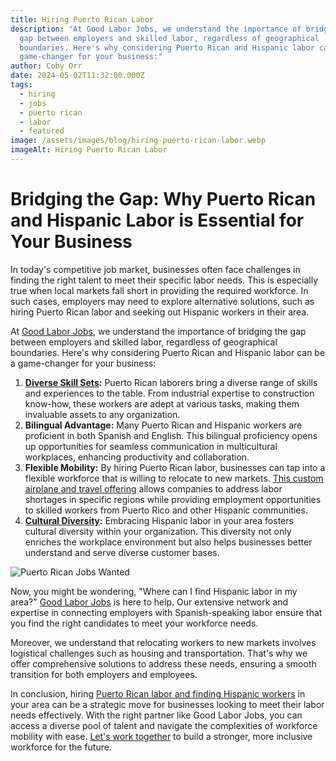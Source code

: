 ```yaml
---
title: Hiring Puerto Rican Labor
description: "At Good Labor Jobs, we understand the importance of bridging the
  gap between employers and skilled labor, regardless of geographical
  boundaries. Here's why considering Puerto Rican and Hispanic labor can be a
  game-changer for your business:"
author: Coby Orr
date: 2024-05-02T11:32:00.000Z
tags:
  - hiring
  - jobs
  - puerto rican
  - labor
  - featured
image: /assets/images/blog/hiring-puerto-rican-labor.webp
imageAlt: Hiring Puerto Rican Labor
---
```

# Bridging the Gap: Why Puerto Rican and Hispanic Labor is Essential for Your Business

In today's competitive job market, businesses often face challenges in finding the right talent to meet their specific labor needs. This is especially true when local markets fall short in providing the required workforce. In such cases, employers may need to explore alternative solutions, such as hiring Puerto Rican labor and seeking out Hispanic workers in their area.

At [Good Labor Jobs](../), we understand the importance of bridging the gap between employers and skilled labor, regardless of geographical boundaries. Here's why considering Puerto Rican and Hispanic labor can be a game-changer for your business:

1. **[Diverse Skill Sets](../about):** Puerto Rican laborers bring a diverse range of skills and experiences to the table. From industrial expertise to construction know-how, these workers are adept at various tasks, making them invaluable assets to any organization.
2. **Bilingual Advantage:** Many Puerto Rican and Hispanic workers are proficient in both Spanish and English. This bilingual proficiency opens up opportunities for seamless communication in multicultural workplaces, enhancing productivity and collaboration.
3. **Flexible Mobility:** By hiring Puerto Rican labor, businesses can tap into a flexible workforce that is willing to relocate to new markets. [This custom airplane and travel offering](https://southernaircustoms.com/) allows companies to address labor shortages in specific regions while providing employment opportunities to skilled workers from Puerto Rico and other Hispanic communities.
4. **[Cultural Diversity](https://www.wsj.com/articles/the-business-case-for-more-diversity-11572091200):** Embracing Hispanic labor in your area fosters cultural diversity within your organization. This diversity not only enriches the workplace environment but also helps businesses better understand and serve diverse customer bases.

![Puerto Rican Jobs Wanted](/assets/images/blog/puerto-rican-jobs-wanted.webp "Puerto Rican Jobs Wanted")

Now, you might be wondering, "Where can I find Hispanic labor in my area?" [Good Labor Jobs](https://www.linkedin.com/in/cobyorr/) is here to help. Our extensive network and expertise in connecting employers with Spanish-speaking labor ensure that you find the right candidates to meet your workforce needs.

Moreover, we understand that relocating workers to new markets involves logistical challenges such as housing and transportation. That's why we offer comprehensive solutions to address these needs, ensuring a smooth transition for both employers and employees.

In conclusion, hiring [Puerto Rican labor and finding Hispanic workers](../services) in your area can be a strategic move for businesses looking to meet their labor needs effectively. With the right partner like Good Labor Jobs, you can access a diverse pool of talent and navigate the complexities of workforce mobility with ease. [Let's work together](../contact) to build a stronger, more inclusive workforce for the future.
